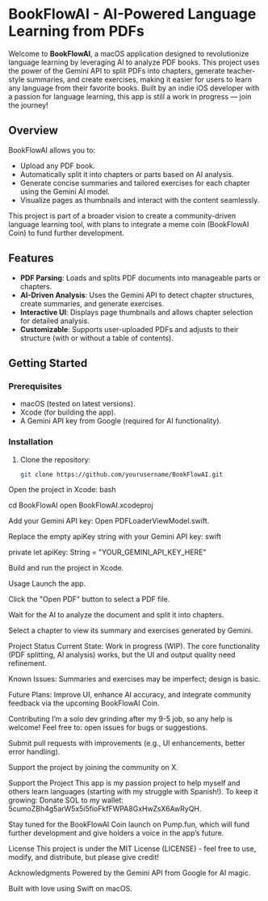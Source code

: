 # BookFlowAI - AI-Powered Language Learning from PDFs

Welcome to **BookFlowAI**, a macOS application designed to revolutionize language learning by leveraging AI to analyze PDF books. This project uses the power of the Gemini API to split PDFs into chapters, generate teacher-style summaries, and create exercises, making it easier for users to learn any language from their favorite books. Built by an indie iOS developer with a passion for language learning, this app is still a work in progress — join the journey!

## Overview

BookFlowAI allows you to:
- Upload any PDF book.
- Automatically split it into chapters or parts based on AI analysis.
- Generate concise summaries and tailored exercises for each chapter using the Gemini AI model.
- Visualize pages as thumbnails and interact with the content seamlessly.

This project is part of a broader vision to create a community-driven language learning tool, with plans to integrate a meme coin (BookFlowAI Coin) to fund further development.

## Features

- **PDF Parsing**: Loads and splits PDF documents into manageable parts or chapters.
- **AI-Driven Analysis**: Uses the Gemini API to detect chapter structures, create summaries, and generate exercises.
- **Interactive UI**: Displays page thumbnails and allows chapter selection for detailed analysis.
- **Customizable**: Supports user-uploaded PDFs and adjusts to their structure (with or without a table of contents).

## Getting Started

### Prerequisites
- macOS (tested on latest versions).
- Xcode (for building the app).
- A Gemini API key from Google (required for AI functionality).

### Installation
1. Clone the repository:
   ```bash
   git clone https://github.com/yourusername/BookFlowAI.git

Open the project in Xcode:
bash

cd BookFlowAI
open BookFlowAI.xcodeproj

Add your Gemini API key:
Open PDFLoaderViewModel.swift.

Replace the empty apiKey string with your Gemini API key:
swift

private let apiKey: String = "YOUR_GEMINI_API_KEY_HERE"

Build and run the project in Xcode.

Usage
Launch the app.

Click the "Open PDF" button to select a PDF file.

Wait for the AI to analyze the document and split it into chapters.

Select a chapter to view its summary and exercises generated by Gemini.

Project Status
Current State: Work in progress (WIP). The core functionality (PDF splitting, AI analysis) works, but the UI and output quality need refinement.

Known Issues: Summaries and exercises may be imperfect; design is basic.

Future Plans: Improve UI, enhance AI accuracy, and integrate community feedback via the upcoming BookFlowAI Coin.

Contributing
I’m a solo dev grinding after my 9-5 job, so any help is welcome! Feel free to: open issues for bugs or suggestions.

Submit pull requests with improvements (e.g., UI enhancements, better error handling).

Support the project by joining the community on X.

Support the Project
This app is my passion project to help myself and others learn languages (starting with my struggle with Spanish!). To keep it growing:
Donate SOL to my wallet: 5cumoZBh4g5arW5x5i5fioFkfFWPA8GxHwZsX6AwRyQH.

Stay tuned for the BookFlowAI Coin launch on Pump.fun, which will fund further development and give holders a voice in the app’s future.

License
This project is under the MIT License (LICENSE) - feel free to use, modify, and distribute, but please give credit!

Acknowledgments
Powered by the Gemini API from Google for AI magic.

Built with love using Swift on macOS.


